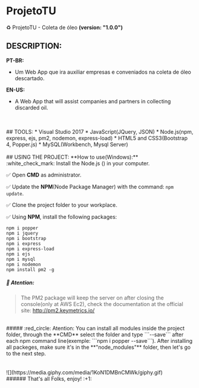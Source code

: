 # ProjetoTU
:recycle: ProjetoTU - Coleta de óleo <b>(version: "1.0.0")</b>
<br />
## DESCRIPTION:
**PT-BR:**
</br>
* Um Web App que ira auxiliar empresas e conveniados na coleta de óleo descartado.

**EN-US:**
</br>
* A Web App that will assist companies and partners in collecting discarded oil.
<br />
<br />
## TOOLS:
* Visual Studio 2017
* JavaScript(JQuery, JSON)
* Node.js(npm, express, ejs, pm2, nodemon, express-load)
* HTML5 and CSS3(Bootstrap 4, Popper.js)
* MySQL(Workbench, Mysql Server)
<br />
<br />
## USING THE PROJECT:
**How to use(Windows):**
<br />
:white_check_mark: Install the Node.js (<https://nodejs.org/>) in your computer.

:white_check_mark: Open **CMD** as administrator.

:white_check_mark: Update the **NPM**(Node Package Manager) with the command: ```npm update```.

:white_check_mark: Clone the project folder to your workplace.

:white_check_mark: Using **NPM**, install the following packages:

```
npm i popper
npm i jquery
npm i bootstrap
npm i express
npm i express-load
npm i ejs
npm i mysql
npm i nodemon
npm install pm2 -g
```
##### :red_circle: Atention:
> The PM2 package will keep the server on after closing the console(only at AWS Ec2), check the documentation at the official site: <http://pm2.keymetrics.io/>

<br/>
##### :red_circle: Atention:
You can install all modules inside the project folder, through the **CMD** select the folder and type ```--save``` after each npm command line(exemple: ```npm i popper --save```).
After installing all packeges, make sure it's in the **"node_modules"** folder, then let's go to the next step.
<br/>

<br/>

<br/>
![](https://media.giphy.com/media/1KoN1DMBnCMWk/giphy.gif)
<br/>
###### That's all Folks, enjoy! :+1: